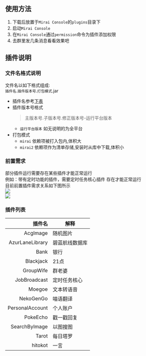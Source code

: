 ## 使用方法

1. 下载后放置于`Mirai Console`的`plugins`目录下
2. 启动`Mirai Console`
3. 在`Mirai Console`通过`permission`命令为插件添加权限
4. 去群里发几条消息看看效果吧

## 插件说明

### 文件名格式说明
文件名以如下格式组成:  
`插件名`.`插件版本号`.`打包模式`.jar
* 插件名参考[下表](#插件列表)
* 插件版本号格式
    > 主版本号.子版本号.修正版本号-运行平台版本
    * `运行平台版本` 如无说明的为全平台
* 打包模式
    * `mirai` 依赖项被打入包内,体积大
    * `mirai2` 依赖项作为清单存储,安装时从库中下载,体积小

### 前置需求
部分插件运行需要存在某些插件才能正常运行  
例如：带有定时功能的插件，需要定时任务核心插件 存在才能正常运行  
目前前置插件需求关系如下图所示  
[![](https://mermaid.ink/img/pako:eNptjzFPwzAQhf-KdXMauW7jxB6QWsEAYkCwIS-H7aahiR05tkSJ8t9xK4EYOpx0et-7e3czaG8sSGgDjkfy_KrcHt2JrFZ35Ml_7INHo3GK_-QXGybvsN9p7ZO7kB716TPXbbzT7eOArb1FoYDBhgE7k0-YlSNEQTzawSqQuTX2gKmPCpRbsjWNBqN9MF30AeQB-8kWgCn6t7PTIGNI9td032H-aPhzjehAzvAFktG6ZFTwutpUa8pFxQs4Z3lLS8a2jDNGq4YtBXx7n-dpWTFR82bNG5HhRlx3vV_ZJXD5ARiFZvA)](https://mermaid.live/edit#pako:eNptjzFPwzAQhf-KdXMauW7jxB6QWsEAYkCwIS-H7aahiR05tkSJ8t9xK4EYOpx0et-7e3czaG8sSGgDjkfy_KrcHt2JrFZ35Ml_7INHo3GK_-QXGybvsN9p7ZO7kB716TPXbbzT7eOArb1FoYDBhgE7k0-YlSNEQTzawSqQuTX2gKmPCpRbsjWNBqN9MF30AeQB-8kWgCn6t7PTIGNI9td032H-aPhzjehAzvAFktG6ZFTwutpUa8pFxQs4Z3lLS8a2jDNGq4YtBXx7n-dpWTFR82bNG5HhRlx3vV_ZJXD5ARiFZvA)  
[![](https://mermaid.ink/img/pako:eNqrVkrOT0lVslJKL0osyFDwCYrJKy5NgnCezt73ZF93TJ6jgq7uyzkNL5Y16uraKTjF5KXmpSjpKOWmFuUmZqYA9VbH5CkoxCiVZKTmpsYoWQGZKalpiaU5JTFKMXm1QKWlBSmJJamuKZkl-UVKVmmJOcWpOkqJpSX5wZV5yUpWJUWlqTBFLpmJQNtzoapqAb3vOpo)](https://mermaid-js.github.io/mermaid-live-editor/edit#pako:eNqrVkrOT0lVslJKL0osyFDwCYrJKy5NgnCezt73ZF93TJ6jgq7uyzkNL5Y16uraKTjF5KXmpSjpKOWmFuUmZqYA9VbH5CkoxCiVZKTmpsYoWQGZKalpiaU5JTFKMXm1QKWlBSmJJamuKZkl-UVKVmmJOcWpOkqJpSX5wZV5yUpWJUWlqTBFLpmJQNtzoapqAb3vOpo)

### 插件列表
插件名|解释
-:|-|
AcgImage|随机图片
AzurLaneLibrary|碧蓝航线数据库
Bank|银行
Blackjack|21点
GroupWife|群老婆
JobBroadcast|定时任务核心
Moegoe|文本转语音
NekoGenGo|喵语翻译
PersonalAccount|个人账户
PokeEcho|戳一戳回复
SearchByImage|以图搜图
Tarot|每日塔罗
hitokot|一言